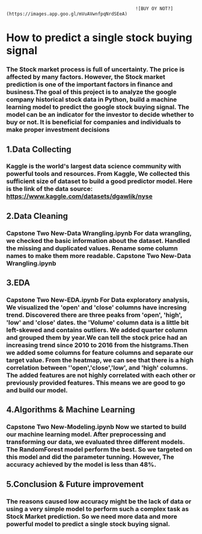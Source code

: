                                                     ![BUY OY NOT?](https://images.app.goo.gl/mVuAVwnfpqNrdSEeA)                                                   

#                                                              How to predict a single stock buying signal 
### The Stock market process is full of uncertainty. The price is affected by many factors. However, the Stock market prediction is one of the important factors in finance and business.The goal of this project is to analyze the google company historical stock data in Python, build a machine learning model to predict the google stock buying signal. The model can be an indicator for the investor to decide whether to buy or not. It is beneficial for companies and individuals to make proper investment decisions
## 1.Data Collecting
### Kaggle is the world's largest data science community with powerful tools and resources. From Kaggle, We collected this sufficient size of dataset to build a good predictor model. Here is the link of the data source: https://www.kaggle.com/datasets/dgawlik/nyse
## 2.Data Cleaning
### Capstone Two New-Data Wrangling.ipynb For data wrangling, we checked the basic information about the dataset. Handled the missing and duplicated values. Rename some column names to make them more readable. Capstone Two New-Data Wrangling.ipynb
## 3.EDA
### Capstone Two New-EDA.ipynb  For Data exploratory analysis, We visualized the 'open' and 'close' columns have incresing trend. Discovered there are three peaks from 'open', 'high', 'low' and 'close' dates. the 'Volume' column data is a little bit left-skewed and contains outliers. We added quarter column and grouped them by year.We can tell the stock price had an increasing trend since 2010 to 2016 from the histgrams.Then we added some columns for feature columns and separate our target value. From the heatmap, we can see that there is a high correlation between ''open','close','low', and 'high' columns. The added features are not highly correlated with each other or previously provided features. This means we are good to go and build our model.
## 4.Algorithms & Machine Learning
### Capstone Two New-Modeling.ipynb  Now we started to build our machine learning model. After preprocessing and transforming our data, we evaluated three different models. The RandomForest model perform the best. So we targeted on this model and did the parameter tunning. However, The accuracy achieved by the model is less than 48%.
## 5.Conclusion & Future improvement
### The reasons caused low accuracy might be the lack of data or using a very simple model to perform such a complex task as Stock Market prediction. So we need more data and more powerful model to predict a single stock buying signal.
